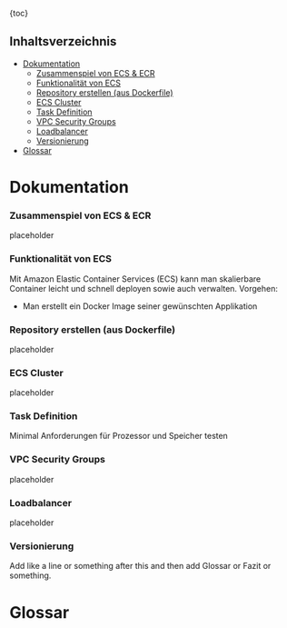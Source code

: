 <!-- test comment -->

{toc}

## Inhaltsverzeichnis

- [Dokumentation](#dokumentation)
  - [Zusammenspiel von ECS & ECR](#zusammenspiel)
  - [Funktionalität von ECS](#ecs)
  - [Repository erstellen (aus Dockerfile)](#repository)
  - [ECS Cluster](#cluster)
  - [Task Definition](#task)
  - [VPC Security Groups](#security)
  - [Loadbalancer](#loadbalancer)
  - [Versionierung](#versionierung)
- [Glossar](#glossar)

# Dokumentation <a name="dokumentation"></a>

### Zusammenspiel von ECS & ECR <a name="zusammenspiel"></a>
placeholder

### Funktionalität von ECS <a name="ecs"></a>
Mit Amazon Elastic Container Services (ECS) kann man skalierbare Container leicht und schnell deployen sowie auch verwalten.
Vorgehen:
- Man erstellt ein Docker Image seiner gewünschten Applikation

### Repository erstellen (aus Dockerfile) <a name="repository"></a>
placeholder

### ECS Cluster <a name="cluster"></a>
placeholder

### Task Definition <a name="task"></a>
Minimal Anforderungen für Prozessor und Speicher testen

### VPC Security Groups <a name="security"></a>
placeholder

### Loadbalancer <a name="loadbalancer"></a>
placeholder

### Versionierung <a name="versionierung"></a>
Add like a line or something after this and then add Glossar or Fazit or something.

# Glossar <a name="glossar"></a>
